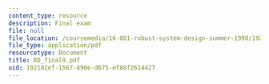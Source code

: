 ```yaml
---
content_type: resource
description: Final exam
file: null
file_location: /coursemedia/16-881-robust-system-design-summer-1998/192102ef1567890ed675ef88f2614427_RD_final9.pdf
file_type: application/pdf
resourcetype: Document
title: RD_final9.pdf
uid: 192102ef-1567-890e-d675-ef88f2614427
---
```

